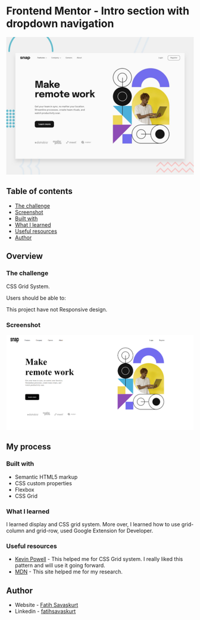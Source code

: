 # Frontend Mentor - Intro section with dropdown navigation

![Design preview for the Intro section with dropdown navigation coding challenge](./design/desktop-preview.jpg)


## Table of contents

  - [The challenge](#the-challenge)
  - [Screenshot](#screenshot)
  - [Built with](#built-with)
  - [What I learned](#what-i-learned)
  - [Useful resources](#useful-resources)
- [Author](#author)



## Overview

### The challenge

CSS Grid System.

Users should be able to:

This project have not Responsive design.


### Screenshot

![Alt text(/results/summary/component-main/design/desktop-design.jpg raw=true "Optional Title")](https://github.com/fatihsavaskurt/frontend-mentor-projects/blob/027526f346e996b88c0cdf432529cd98d9411f66/intro-section-with-dropdown-navigation-main/snap.png)



## My process

### Built with

- Semantic HTML5 markup
- CSS custom properties
- Flexbox
- CSS Grid


### What I learned

I learned display and CSS grid system. More over, I learned how to use grid-column and grid-row, used Google Extension for Developer. 



### Useful resources

- [Kevin Powell](https://www.youtube.com/@KevinPowell) - This helped me for CSS Grid system. I really liked this pattern and will use it going forward.
- [MDN](https://developer.mozilla.org/en-US/) - This site helped me for my research. 

## Author

- Website - [Fatih Savaşkurt](fatihsavaskurt.github.io)
- Linkedin - [fatihsavaskurt](www.linkedin.com/in/fatihsavaskurt)


